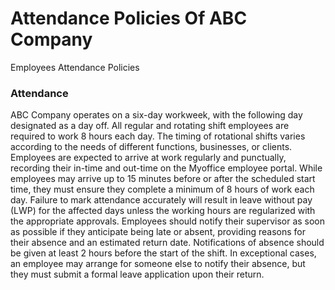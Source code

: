# Attendance Policies Of ABC Company

Employees Attendance Policies

### Attendance

ABC Company operates on a six-day workweek, with the following day designated as a day off. All regular and rotating shift employees are required to work 8 hours each day. The timing of rotational shifts varies according to the needs of different functions, businesses, or clients. Employees are expected to arrive at work regularly and punctually, recording their in-time and out-time on the Myoffice employee portal. While employees may arrive up to 15 minutes before or after the scheduled start time, they must ensure they complete a minimum of 8 hours of work each day. Failure to mark attendance accurately will result in leave without pay (LWP) for the affected days unless the working hours are regularized with the appropriate approvals. Employees should notify their supervisor as soon as possible if they anticipate being late or absent, providing reasons for their absence and an estimated return date. Notifications of absence should be given at least 2 hours before the start of the shift. In exceptional cases, an employee may arrange for someone else to notify their absence, but they must submit a formal leave application upon their return.

